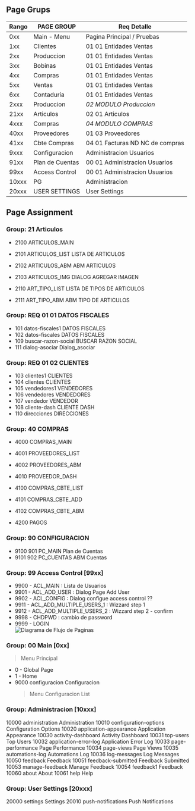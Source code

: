 ## Page Grups

| Rango | PAGE GROUP        | Req   Detalle
|-------|-------------------|--------------------------------
|   0xx | Main - Menu       |       Pagina Principal  / Pruebas 
|  1xx  | Clientes          | 01 01 Entidades Ventas
|  2xx  | Produccion        | 01 01 Entidades Ventas
|  3xx  | Bobinas           | 01 01 Entidades Ventas
|  4xx  | Compras           | 01 01 Entidades Ventas
|  5xx  | Ventas            | 01 01 Entidades Ventas
|  6xx  | Contaduria        | 01 01 Entidades Ventas
|  2xxx | Produccion        | *02 MODULO Produccion* 
|  21xx | Articulos         | 02 01 Articulos                    | fa-package
|  4xxx | Compras           | *04 MODULO COMPRAS*  
|  40xx | Proveedores       | 01 03 Proveedores   
|  41xx | Cbte Compras      | 04 01 Facturas ND NC de compras 
|  9xxx | Configuracion     |       Administracion Usuarios      | fa-database-wrench
|  91xx | Plan de Cuentas   | 00 01 Administracion Usuarios
|  99xx | Access Control    | 00 01 Administracion Usuarios
| 10xxx | PG                |       Administracion
| 20xxx | USER SETTINGS     |       User Settings 
         
         
## Page Assignment

### Group: 21 Articulos
- 2100	ARTICULOS_MAIN	
- 2101  ARTICULOS_LIST  LISTA DE ARTICULOS
- 2102	ARTICULOS_ABM	ABM ARTICULOS
- 2103	ARTICULOS_IMG	DIALOG AGREGAR IMAGEN 
 
- 2110	ART_TIPO_LIST	LISTA DE TIPOS DE ARTICULOS
- 2111	ART_TIPO_ABM	ABM TIPO DE ARTICULOS


### Group: REQ 01 01 DATOS FISCALES
- 101	datos-fiscales1	DATOS FISCALES
- 102	datos-fiscales	DATOS FISCALES
- 109	buscar-razon-social	BUSCAR RAZON SOCIAL
- 111	dialog-asociar	Dialog_asociar

### Group: REQ 01 02 CLIENTES
- 103	clientes1	CLIENTES
- 104	clientes	CLIENTES
- 105	vendedores1	VENDEDORES
- 106	vendedores	VENDEDORES
- 107	vendedor	VENDEDOR
- 108	cliente-dash	CLIENTE DASH
- 110	direcciones	DIRECCIONES




### Group: 40 COMPRAS
- 4000  COMPRAS_MAIN
- 4001  PROVEEDORES_LIST 
- 4002  PROVEEDORES_ABM
- 4010  PROVEEDOR_DASH
- 4100  COMPRAS_CBTE_LIST
- 4101  COMPRAS_CBTE_ADD
- 4102  COMPRAS_CBTE_ABM
 
- 4200  PAGOS



### Group: 90 CONFIGURACION
- 9100 901	PC_MAIN 	Plan de Cuentas
- 9101 902	PC_CUENTAS	ABM Cuentas


### Group: 99 Access Control [99xx] 
- 9900 - ACL_MAIN : Lista de Usuarios
- 9901 - ACL_ADD_USER : Dialog Page Add User
- 9902 - ACL_CONFIG : Dialog configue access control ?? 
- 9911 - ACL_ADD_MULTIPLE_USERS_1 : Wizzard step 1 
- 9912 - ACL_ADD_MULTIPLE_USERS_2 : Wizzard step 2 - confirm
- 9998 - CHDPWD : cambio de password
- 9999 - LOGIN  
![Diagrama de Flujo de Paginas](RQ_ACCESS_CONTROL.png)


### Group: 00 Main [0xx]
> Menu Principal
- 0 - Global Page
- 1 - Home
- 9000 configuracion	Configuracion  
    > Menu Configuracion List



### Group: Administracion [10xxx]
10000	administration	Administration
10010	configuration-options	Configuration Options
10020	application-appearance	Application Appearance
10030	activity-dashboard	Activity Dashboard
10031	top-users	Top Users
10032	application-error-log	Application Error Log
10033	page-performance	Page Performance
10034	page-views	Page Views
10035	automations-log	Automations Log
10036	log-messages	Log Messages
10050	feedback	Feedback
10051	feedback-submitted	Feedback Submitted
10053	manage-feedback	Manage Feedback
10054	feedback1	Feedback
10060	about	About
10061	help	Help

### Group: User Settings [20xxx]
20000	settings	Settings
20010	push-notifications	Push Notifications